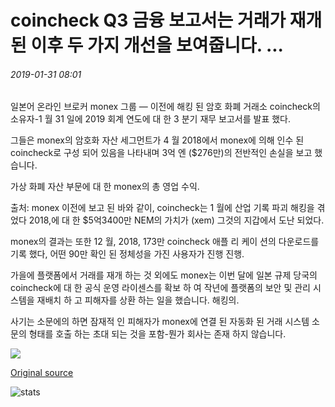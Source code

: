 # coincheck Q3 금융 보고서는 거래가 재개 된 이후 두 가지 개선을 보여줍니다. ...

###### 2019-01-31 08:01

일본어 온라인 브로커 monex 그룹 — 이전에 해킹 된 암호 화폐 거래소 coincheck의 소유자-1 월 31 일에 2019 회계 연도에 대 한 3 분기 재무 보고서를 발표 했다.

그들은 monex의 암호화 자산 세그먼트가 4 월 2018에서 monex에 의해 인수 된 coincheck로 구성 되어 있음을 나타내며 3억 엔 ($276만)의 전반적인 손실을 보고 했습니다.

가상 화폐 자산 부문에 대 한 monex의 총 영업 수익.

출처: monex 이전에 보고 된 바와 같이, coincheck는 1 월에 산업 기록 파괴 해킹을 겪었다 2018,에 대 한 $5억3400만 NEM의 가치가 (xem) 그것의 지갑에서 도난 되었다.

monex의 결과는 또한 12 월, 2018, 173만 coincheck 애플 리 케이 션의 다운로드를 기록 했다, 어떤 90만 확인 된 정체성을 가진 사용자가 진행 진행.

가을에 플랫폼에서 거래를 재개 하는 것 외에도 monex는 이번 달에 일본 규제 당국의 coincheck에 대 한 공식 운영 라이센스를 확보 하 여 작년에 플랫폼의 보안 및 관리 시스템을 재배치 하 고 피해자를 상환 하는 일을 했습니다. 해킹의.

사기는 소문에의 하면 잠재적 인 피해자가 monex에 연결 된 자동화 된 거래 시스템 소문의 형태를 호출 하는 초대 되는 것을 포함-뭔가 회사는 존재 하지 않습니다.

![](https://s3.cointelegraph.com/storage/uploads/view/4e8375a42e5c1e56216624d9e48f1cdd.png)

[Original source](https://cointelegraph.com/news/coincheck-q3-finance-report-shows-twofold-improvement-since-trading-resumed)

![stats](https://c.statcounter.com/11760860/0/a89fa40b/1/ "stats")